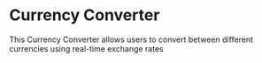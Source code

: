 # Currency Converter
This Currency Converter allows users to convert between different currencies using real-time exchange rates
